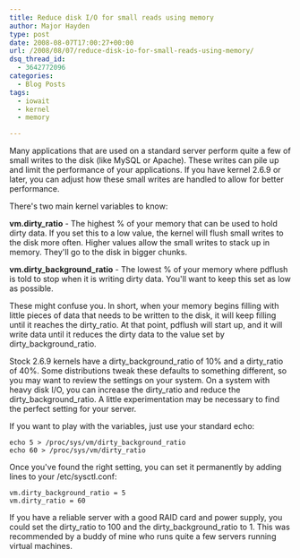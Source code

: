 ```yaml
---
title: Reduce disk I/O for small reads using memory
author: Major Hayden
type: post
date: 2008-08-07T17:00:27+00:00
url: /2008/08/07/reduce-disk-io-for-small-reads-using-memory/
dsq_thread_id:
  - 3642772096
categories:
  - Blog Posts
tags:
  - iowait
  - kernel
  - memory

---
```

Many applications that are used on a standard server perform quite a few of small writes to the disk (like MySQL or Apache). These writes can pile up and limit the performance of your applications. If you have kernel 2.6.9 or later, you can adjust how these small writes are handled to allow for better performance.

There's two main kernel variables to know:

**vm.dirty_ratio** - The highest % of your memory that can be used to hold dirty data. If you set this to a low value, the kernel will flush small writes to the disk more often. Higher values allow the small writes to stack up in memory. They'll go to the disk in bigger chunks.

**vm.dirty\_background\_ratio** - The lowest % of your memory where pdflush is told to stop when it is writing dirty data. You'll want to keep this set as low as possible.

These might confuse you. In short, when your memory begins filling with little pieces of data that needs to be written to the disk, it will keep filling until it reaches the dirty\_ratio. At that point, pdflush will start up, and it will write data until it reduces the dirty data to the value set by dirty\_background_ratio.

Stock 2.6.9 kernels have a dirty\_background\_ratio of 10% and a dirty\_ratio of 40%. Some distributions tweak these defaults to something different, so you may want to review the settings on your system. On a system with heavy disk I/O, you can increase the dirty\_ratio and reduce the dirty\_background\_ratio. A little experimentation may be necessary to find the perfect setting for your server.

If you want to play with the variables, just use your standard echo:

```
echo 5 > /proc/sys/vm/dirty_background_ratio
echo 60 > /proc/sys/vm/dirty_ratio
```

Once you've found the right setting, you can set it permanently by adding lines to your /etc/sysctl.conf:

```
vm.dirty_background_ratio = 5
vm.dirty_ratio = 60
```

If you have a reliable server with a good RAID card and power supply, you could set the dirty\_ratio to 100 and the dirty\_background_ratio to 1. This was recommended by a buddy of mine who runs quite a few servers running virtual machines.
